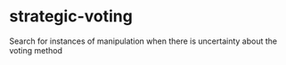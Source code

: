 # strategic-voting
Search for instances of manipulation when there is uncertainty about  the voting method
